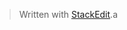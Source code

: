 


> Written with [StackEdit](https://stackedit.io/).a
<!--stackedit_data:
eyJoaXN0b3J5IjpbLTk1OTE4ODldfQ==
-->